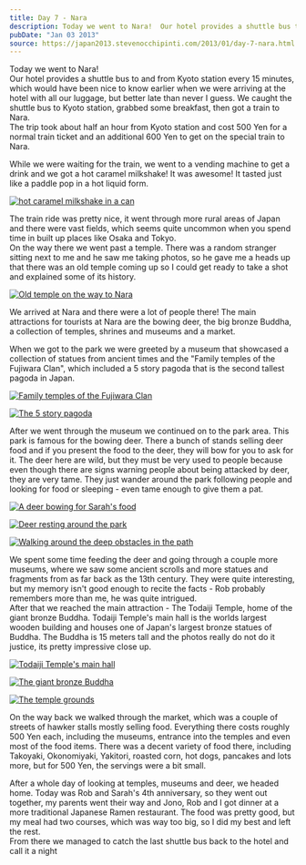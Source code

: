 ```yaml
---
title: Day 7 - Nara
description: Today we went to Nara!  Our hotel provides a shuttle bus to and from Kyoto station every 15 minutes, which would have been nice to know earl...
pubDate: "Jan 03 2013"
source: https://japan2013.stevenocchipinti.com/2013/01/day-7-nara.html
---
```


Today we went to Nara!  
Our hotel provides a shuttle bus to and from Kyoto station every 15 minutes, which would have been nice to know earlier when we were arriving at the hotel with all our luggage, but better late than never I guess. We caught the shuttle bus to Kyoto station, grabbed some breakfast, then got a train to Nara.  
The trip took about half an hour from Kyoto station and cost 500 Yen for a normal train ticket and an additional 600 Yen to get on the special train to Nara.

While we were waiting for the train, we went to a vending machine to get a drink and we got a hot caramel milkshake! It was awesome! It tasted just like a paddle pop in a hot liquid form.

[![hot caramel milkshake in a can](https://1.bp.blogspot.com/-xEXidHJAreI/UObvXEy3_BI/AAAAAAAAAjo/7DLeCWlee5s/s320/DSC_6640.JPG)](https://1.bp.blogspot.com/-xEXidHJAreI/UObvXEy3_BI/AAAAAAAAAjo/7DLeCWlee5s/s1600/DSC_6640.JPG)

The train ride was pretty nice, it went through more rural areas of Japan and there were vast fields, which seems quite uncommon when you spend time in built up places like Osaka and Tokyo.  
On the way there we went past a temple. There was a random stranger sitting next to me and he saw me taking photos, so he gave me a heads up that there was an old temple coming up so I could get ready to take a shot and explained some of its history.

[![Old temple on the way to Nara](https://3.bp.blogspot.com/-B4aNwoFMS4U/UObvXU0B4OI/AAAAAAAAAjs/iVquaBTTdqQ/s320/DSC_6664.JPG)](https://3.bp.blogspot.com/-B4aNwoFMS4U/UObvXU0B4OI/AAAAAAAAAjs/iVquaBTTdqQ/s1600/DSC_6664.JPG)

We arrived at Nara and there were a lot of people there! The main attractions for tourists at Nara are the bowing deer, the big bronze Buddha, a collection of temples, shrines and museums and a market.

When we got to the park we were greeted by a museum that showcased a collection of statues from ancient times and the "Family temples of the Fujiwara Clan", which included a 5 story pagoda that is the second tallest pagoda in Japan.

[![Family temples of the Fujiwara Clan](https://2.bp.blogspot.com/-sPUxQ4ZO0Ps/UObvYYSUyRI/AAAAAAAAAj4/BxHCoUbXXqg/s320/DSC_6712.JPG)](https://2.bp.blogspot.com/-sPUxQ4ZO0Ps/UObvYYSUyRI/AAAAAAAAAj4/BxHCoUbXXqg/s1600/DSC_6712.JPG)

[![The 5 story pagoda](https://3.bp.blogspot.com/-lvNmjlN73Jk/UObvXSBD3xI/AAAAAAAAAjw/OIM-NGr34nk/s320/DSC_6680e.JPG)](https://3.bp.blogspot.com/-lvNmjlN73Jk/UObvXSBD3xI/AAAAAAAAAjw/OIM-NGr34nk/s1600/DSC_6680e.JPG)

After we went through the museum we continued on to the park area. This park is famous for the bowing deer. There a bunch of stands selling deer food and if you present the food to the deer, they will bow for you to ask for it. The deer here are wild, but they must be very used to people because even though there are signs warning people about being attacked by deer, they are very tame. They just wander around the park following people and looking for food or sleeping - even tame enough to give them a pat.

[![A deer bowing for Sarah's food](https://2.bp.blogspot.com/-Rjtbenl78IY/UObvYt-UyaI/AAAAAAAAAkA/bR03_zw4DDs/s320/DSC_6742.JPG)](https://2.bp.blogspot.com/-Rjtbenl78IY/UObvYt-UyaI/AAAAAAAAAkA/bR03_zw4DDs/s1600/DSC_6742.JPG)

[![Deer resting around the park](https://1.bp.blogspot.com/-E-Ner3R38ng/UObvy3MWf0I/AAAAAAAAAkw/zmlw0WebCj0/s320/DSC_6728.JPG)](https://1.bp.blogspot.com/-E-Ner3R38ng/UObvy3MWf0I/AAAAAAAAAkw/zmlw0WebCj0/s1600/DSC_6728.JPG)

[![Walking around the deep obstacles in the path](https://4.bp.blogspot.com/-6aIBlS60MMU/UObvaAUXCqI/AAAAAAAAAkU/Uh0PCrVcp2E/s320/DSC_6846.JPG)](https://4.bp.blogspot.com/-6aIBlS60MMU/UObvaAUXCqI/AAAAAAAAAkU/Uh0PCrVcp2E/s1600/DSC_6846.JPG)

We spent some time feeding the deer and going through a couple more museums, where we saw some ancient scrolls and more statues and fragments from as far back as the 13th century. They were quite interesting, but my memory isn't good enough to recite the facts - Rob probably remembers more than me, he was quite intrigued.  
After that we reached the main attraction - The Todaiji Temple, home of the giant bronze Buddha. Todaiji Temple's main hall is the worlds largest wooden building and houses one of Japan's largest bronze statues of Buddha. The Buddha is 15 meters tall and the photos really do not do it justice, its pretty impressive close up.

[![Todaiji Temple's main hall](https://1.bp.blogspot.com/-0YoZV_O0DwE/UObvY0cLHcI/AAAAAAAAAkI/c-wM3mSx-Vw/s320/DSC_6779.JPG)](https://1.bp.blogspot.com/-0YoZV_O0DwE/UObvY0cLHcI/AAAAAAAAAkI/c-wM3mSx-Vw/s1600/DSC_6779.JPG)

[![The giant bronze Buddha](https://1.bp.blogspot.com/-qINObhkrBBQ/UObvkesETaI/AAAAAAAAAko/4IVLzFgm8pc/s320/DSC_6796.JPG)](https://1.bp.blogspot.com/-qINObhkrBBQ/UObvkesETaI/AAAAAAAAAko/4IVLzFgm8pc/s1600/DSC_6796.JPG)

[![The temple grounds](https://3.bp.blogspot.com/-RzuU9mdapNs/UObvaBpTnyI/AAAAAAAAAkY/OyerPJQSjVs/s320/DSC_6828.JPG)](https://3.bp.blogspot.com/-RzuU9mdapNs/UObvaBpTnyI/AAAAAAAAAkY/OyerPJQSjVs/s1600/DSC_6828.JPG)

On the way back we walked through the market, which was a couple of streets of hawker stalls mostly selling food. Everything there costs roughly 500 Yen each, including the museums, entrance into the temples and even most of the food items. There was a decent variety of food there, including Takoyaki, Okonomiyaki, Yakitori, roasted corn, hot dogs, pancakes and lots more, but for 500 Yen, the servings were a bit small.

After a whole day of looking at temples, museums and deer, we headed home. Today was Rob and Sarah's 4th anniversary, so they went out together, my parents went their way and Jono, Rob and I got dinner at a more traditional Japanese Ramen restaurant. The food was pretty good, but my meal had two courses, which was way too big, so I did my best and left the rest.  
From there we managed to catch the last shuttle bus back to the hotel and call it a night
